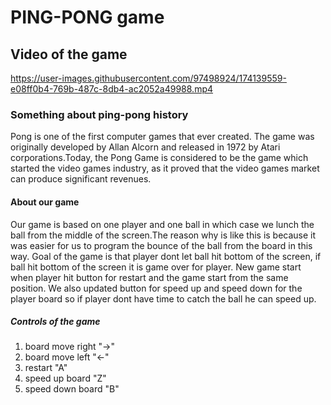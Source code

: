 # PING-PONG game

## Video of the game

https://user-images.githubusercontent.com/97498924/174139559-e08ff0b4-769b-487c-8db4-ac2052a49988.mp4

### Something about ping-pong history

Pong is one of the first computer games that ever created. The game was originally developed by Allan Alcorn and released in 1972 by Atari corporations.Today, the Pong Game is considered to be the game which started the video games industry, as it proved that the video games market can produce significant revenues.

#### About our game

Our game is based on one player and one ball in which case we lunch the ball from the middle of the screen.The reason why is like this is because it was easier for us to program the bounce of the ball from the board in this way. Goal of the game is that player dont let ball hit bottom of the screen, if ball hit bottom of the screen it is game over for player. New game start when player hit button for restart and the game start from the same position. We also updated button for speed up and speed down for the player board so if player dont have time to catch the ball he can speed up.

##### Controls of the game

1. board move right "->"
2. board move left "<-"
3. restart "A"
4. speed up board "Z"
5. speed down board "B"

